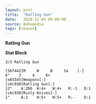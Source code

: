 ```yaml
---
layout: post
title:  "Ratling Gun"
date:   2020-12-05 00:00:00
source: Wahapedia
tags: [skaven]
---
```


**Ratling Gun**

**Stat Block**
```
3/3 Ratling Gun
```

```
[56f442]M     W     B     Sa    [-]
6"    3     4     6+    
[e85545]Weapons[-]
[c6c930]Ratling Gun[-]
12"    A:2D6  H:4+   W:4+   R:-1   D:1   
[c6c930]Rusty Knives[-]
1"     A:2    H:5+   W:5+   R:-    D:1   
```
    